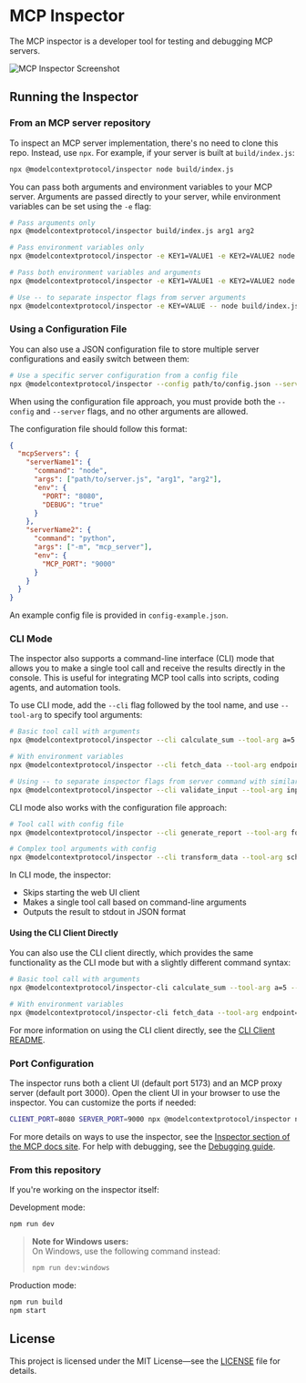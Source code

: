 # MCP Inspector

The MCP inspector is a developer tool for testing and debugging MCP servers.

![MCP Inspector Screenshot](mcp-inspector.png)

## Running the Inspector

### From an MCP server repository

To inspect an MCP server implementation, there's no need to clone this repo. Instead, use `npx`. For example, if your server is built at `build/index.js`:

```bash
npx @modelcontextprotocol/inspector node build/index.js
```

You can pass both arguments and environment variables to your MCP server. Arguments are passed directly to your server, while environment variables can be set using the `-e` flag:

```bash
# Pass arguments only
npx @modelcontextprotocol/inspector build/index.js arg1 arg2

# Pass environment variables only
npx @modelcontextprotocol/inspector -e KEY1=VALUE1 -e KEY2=VALUE2 node build/index.js

# Pass both environment variables and arguments
npx @modelcontextprotocol/inspector -e KEY1=VALUE1 -e KEY2=VALUE2 node build/index.js arg1 arg2

# Use -- to separate inspector flags from server arguments
npx @modelcontextprotocol/inspector -e KEY=VALUE -- node build/index.js -e server-flag
```

### Using a Configuration File

You can also use a JSON configuration file to store multiple server configurations and easily switch between them:

```bash
# Use a specific server configuration from a config file
npx @modelcontextprotocol/inspector --config path/to/config.json --server serverName
```

When using the configuration file approach, you must provide both the `--config` and `--server` flags, and no other arguments are allowed.

The configuration file should follow this format:

```json
{
  "mcpServers": {
    "serverName1": {
      "command": "node",
      "args": ["path/to/server.js", "arg1", "arg2"],
      "env": {
        "PORT": "8080",
        "DEBUG": "true"
      }
    },
    "serverName2": {
      "command": "python",
      "args": ["-m", "mcp_server"],
      "env": {
        "MCP_PORT": "9000"
      }
    }
  }
}
```

An example config file is provided in `config-example.json`.

### CLI Mode

The inspector also supports a command-line interface (CLI) mode that allows you to make a single tool call and receive the results directly in the console. This is useful for integrating MCP tool calls into scripts, coding agents, and automation tools.

To use CLI mode, add the `--cli` flag followed by the tool name, and use `--tool-arg` to specify tool arguments:

```bash
# Basic tool call with arguments
npx @modelcontextprotocol/inspector --cli calculate_sum --tool-arg a=5 --tool-arg b=10 node my-mcp-server.js

# With environment variables
npx @modelcontextprotocol/inspector --cli fetch_data --tool-arg endpoint=/users -e API_KEY=secret node my-mcp-server.js

# Using -- to separate inspector flags from server command with similar flag names
npx @modelcontextprotocol/inspector --cli validate_input --tool-arg input=test -- node my-mcp-server.js --input verbose
```

CLI mode also works with the configuration file approach:

```bash
# Tool call with config file
npx @modelcontextprotocol/inspector --cli generate_report --tool-arg format=pdf --config config.json --server dev

# Complex tool arguments with config
npx @modelcontextprotocol/inspector --cli transform_data --tool-arg schema='{"type":"object"}' --config config.json --server prod
```

In CLI mode, the inspector:
- Skips starting the web UI client
- Makes a single tool call based on command-line arguments
- Outputs the result to stdout in JSON format

#### Using the CLI Client Directly

You can also use the CLI client directly, which provides the same functionality as the CLI mode but with a slightly different command syntax:

```bash
# Basic tool call with arguments
npx @modelcontextprotocol/inspector-cli calculate_sum --tool-arg a=5 --tool-arg b=10 node my-mcp-server.js

# With environment variables
npx @modelcontextprotocol/inspector-cli fetch_data --tool-arg endpoint=/users -e API_KEY=secret node my-mcp-server.js
```

For more information on using the CLI client directly, see the [CLI Client README](cli/README.md).

### Port Configuration

The inspector runs both a client UI (default port 5173) and an MCP proxy server (default port 3000). Open the client UI in your browser to use the inspector. You can customize the ports if needed:

```bash
CLIENT_PORT=8080 SERVER_PORT=9000 npx @modelcontextprotocol/inspector node build/index.js
```

For more details on ways to use the inspector, see the [Inspector section of the MCP docs site](https://modelcontextprotocol.io/docs/tools/inspector). For help with debugging, see the [Debugging guide](https://modelcontextprotocol.io/docs/tools/debugging).

### From this repository

If you're working on the inspector itself:

Development mode:

```bash
npm run dev
```

> **Note for Windows users:**  
> On Windows, use the following command instead:
>
> ```bash
> npm run dev:windows
> ```

Production mode:

```bash
npm run build
npm start
```

## License

This project is licensed under the MIT License—see the [LICENSE](LICENSE) file for details.
